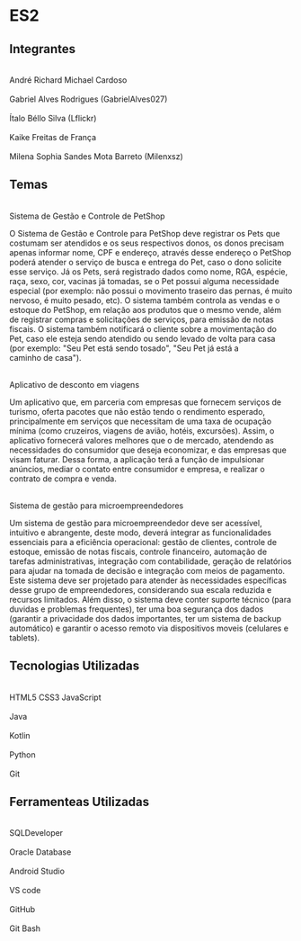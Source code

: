 # ES2
## Integrantes

<br>André Richard Michael Cardoso</br>
<br>Gabriel Alves Rodrigues (GabrielAlves027)</br>
<br>Ítalo Béllo Silva (Lflickr)</br>
<br>Kaike Freitas de França</br>
<br>Milena Sophia Sandes Mota Barreto (Milenxsz) </br>

## Temas

<br>Sistema de Gestão e Controle de PetShop

 O Sistema de Gestão e Controle para PetShop deve registrar os Pets que costumam ser atendidos e os seus respectivos donos, os donos precisam apenas informar nome, CPF e endereço, através desse endereço o PetShop poderá atender o serviço de busca e entrega do Pet, caso o dono solicite esse serviço. Já os Pets, será registrado dados como nome, RGA, espécie, raça, sexo, cor, vacinas já tomadas, se o Pet possui alguma necessidade especial (por exemplo: não possui o movimento traseiro das pernas, é muito nervoso, é muito pesado, etc). O sistema também controla as vendas e o estoque do PetShop, em relação aos produtos que o mesmo vende, além de registrar compras e solicitações de serviços, para emissão de notas fiscais. O sistema também notificará o cliente sobre a movimentação do Pet, caso ele esteja sendo atendido ou sendo levado de volta para casa (por exemplo: "Seu Pet está sendo tosado", "Seu Pet já está a caminho de casa").</br>

 <br>Aplicativo de desconto em viagens 
 
Um aplicativo que, em parceria com empresas que fornecem serviços de turismo, oferta pacotes que não estão tendo o rendimento esperado, principalmente em serviços que necessitam de uma taxa de ocupação mínima (como cruzeiros, viagens de avião, hotéis, excursões). Assim, o aplicativo fornecerá valores melhores que o de mercado, atendendo as necessidades do consumidor que deseja economizar, e das empresas que visam faturar. Dessa forma, a aplicação terá a função de impulsionar anúncios, mediar o contato entre consumidor e empresa, e realizar o contrato de compra e venda.</br>

<br>Sistema de gestão para microempreendedores

Um sistema de gestão para microempreendedor deve ser acessível, intuitivo e abrangente, deste modo, deverá integrar as funcionalidades essenciais para a eficiência operacional: gestão de clientes, controle de estoque, emissão de notas fiscais, controle financeiro, automação de tarefas administrativas, integração com contabilidade, geração de relatórios para ajudar na tomada de decisão e integração com meios de pagamento.	Este sistema deve ser projetado para atender às necessidades específicas desse grupo de empreendedores, considerando sua escala reduzida e recursos limitados. Além disso, o sistema deve conter suporte técnico (para duvidas e problemas frequentes), ter uma boa segurança dos dados (garantir a privacidade dos dados importantes, ter um sistema de backup automático) e garantir o acesso remoto via dispositivos moveis (celulares e tablets).


## Tecnologias Utilizadas

<br>HTML5 CSS3 JavaScript</br>
<br>Java</br>
<br>Kotlin</br>
<br>Python</br>
<br>Git</br>

## Ferramenteas Utilizadas

<br>SQLDeveloper</br>
<br>Oracle Database</br>
<br>Android Studio</br>
<br>VS code</br>
<br>GitHub</br>
<br>Git Bash</br>
